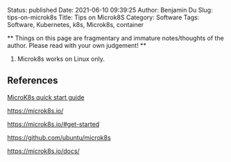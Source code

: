 Status: published
Date: 2021-06-10 09:39:25
Author: Benjamin Du
Slug: tips-on-microk8s
Title: Tips on Microk8S
Category: Software 
Tags: Software, Kubernetes, k8s, Microk8s, container

**
Things on this page are fragmentary and immature notes/thoughts of the author.
Please read with your own judgement!
**
1. Microk8s works on Linux only.

## References

[MicroK8s quick start guide](https://microk8s.io/docs/)

https://microk8s.io/

https://microk8s.io/#get-started


https://github.com/ubuntu/microk8s

https://microk8s.io/docs/

